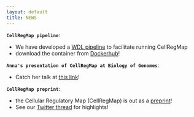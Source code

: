 ```yaml
---
layout: default
title: NEWS
---
```

<!-- 
**`CellRegMap paper out in MSB!`**:  
- the CellRegMap is out in Molecular Systems Biology check out [the paper]() and see here for a [Twitter thread]()! -->

**`CellRegMap pipeline`**:  
- We have developed a [WDL pipeline](https://github.com/populationgenomics/CellRegMap_pipeline) to facilitate running CellRegMap
- download the container from [Dockerhub](https://hub.docker.com/repository/docker/annasecuomo/cellregmap_pipeline)!

**`Anna's presentation of CellRegMap at Biology of Genomes`**:  
- Catch her talk at [this link](https://www.youtube.com/watch?v=ZAWJExHN3Cc)!

**`CellRegMap preprint`**:  
- the Cellular Regulatory Map (CellRegMap) is out as a [preprint](https://www.biorxiv.org/content/10.1101/2021.09.01.458524v1)! 
- See our [Twitter thread](https://twitter.com/AnnaSECuomo/status/1434059443956862978) for highlights!

